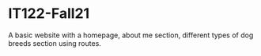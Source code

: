 # IT122-Fall21

A basic website with a homepage, about me section, different types of dog breeds section using routes. 
